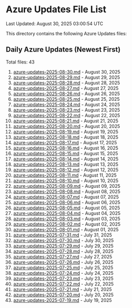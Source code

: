 # Azure Updates File List

Last Updated: August 30, 2025 03:00:54 UTC

This directory contains the following Azure Updates files:

## Daily Azure Updates (Newest First)

Total files: 43

1. [azure-updates-2025-08-30.md](./azure-updates-2025-08-30.md) - August 30, 2025
2. [azure-updates-2025-08-29.md](./azure-updates-2025-08-29.md) - August 29, 2025
3. [azure-updates-2025-08-28.md](./azure-updates-2025-08-28.md) - August 28, 2025
4. [azure-updates-2025-08-27.md](./azure-updates-2025-08-27.md) - August 27, 2025
5. [azure-updates-2025-08-26.md](./azure-updates-2025-08-26.md) - August 26, 2025
6. [azure-updates-2025-08-25.md](./azure-updates-2025-08-25.md) - August 25, 2025
7. [azure-updates-2025-08-24.md](./azure-updates-2025-08-24.md) - August 24, 2025
8. [azure-updates-2025-08-23.md](./azure-updates-2025-08-23.md) - August 23, 2025
9. [azure-updates-2025-08-22.md](./azure-updates-2025-08-22.md) - August 22, 2025
10. [azure-updates-2025-08-21.md](./azure-updates-2025-08-21.md) - August 21, 2025
11. [azure-updates-2025-08-20.md](./azure-updates-2025-08-20.md) - August 20, 2025
12. [azure-updates-2025-08-19.md](./azure-updates-2025-08-19.md) - August 19, 2025
13. [azure-updates-2025-08-18.md](./azure-updates-2025-08-18.md) - August 18, 2025
14. [azure-updates-2025-08-17.md](./azure-updates-2025-08-17.md) - August 17, 2025
15. [azure-updates-2025-08-16.md](./azure-updates-2025-08-16.md) - August 16, 2025
16. [azure-updates-2025-08-15.md](./azure-updates-2025-08-15.md) - August 15, 2025
17. [azure-updates-2025-08-14.md](./azure-updates-2025-08-14.md) - August 14, 2025
18. [azure-updates-2025-08-13.md](./azure-updates-2025-08-13.md) - August 13, 2025
19. [azure-updates-2025-08-12.md](./azure-updates-2025-08-12.md) - August 12, 2025
20. [azure-updates-2025-08-11.md](./azure-updates-2025-08-11.md) - August 11, 2025
21. [azure-updates-2025-08-10.md](./azure-updates-2025-08-10.md) - August 10, 2025
22. [azure-updates-2025-08-09.md](./azure-updates-2025-08-09.md) - August 09, 2025
23. [azure-updates-2025-08-08.md](./azure-updates-2025-08-08.md) - August 08, 2025
24. [azure-updates-2025-08-07.md](./azure-updates-2025-08-07.md) - August 07, 2025
25. [azure-updates-2025-08-06.md](./azure-updates-2025-08-06.md) - August 06, 2025
26. [azure-updates-2025-08-05.md](./azure-updates-2025-08-05.md) - August 05, 2025
27. [azure-updates-2025-08-04.md](./azure-updates-2025-08-04.md) - August 04, 2025
28. [azure-updates-2025-08-03.md](./azure-updates-2025-08-03.md) - August 03, 2025
29. [azure-updates-2025-08-02.md](./azure-updates-2025-08-02.md) - August 02, 2025
30. [azure-updates-2025-08-01.md](./azure-updates-2025-08-01.md) - August 01, 2025
31. [azure-updates-2025-07-31.md](./azure-updates-2025-07-31.md) - July 31, 2025
32. [azure-updates-2025-07-30.md](./azure-updates-2025-07-30.md) - July 30, 2025
33. [azure-updates-2025-07-29.md](./azure-updates-2025-07-29.md) - July 29, 2025
34. [azure-updates-2025-07-28.md](./azure-updates-2025-07-28.md) - July 28, 2025
35. [azure-updates-2025-07-27.md](./azure-updates-2025-07-27.md) - July 27, 2025
36. [azure-updates-2025-07-26.md](./azure-updates-2025-07-26.md) - July 26, 2025
37. [azure-updates-2025-07-25.md](./azure-updates-2025-07-25.md) - July 25, 2025
38. [azure-updates-2025-07-24.md](./azure-updates-2025-07-24.md) - July 24, 2025
39. [azure-updates-2025-07-23.md](./azure-updates-2025-07-23.md) - July 23, 2025
40. [azure-updates-2025-07-22.md](./azure-updates-2025-07-22.md) - July 22, 2025
41. [azure-updates-2025-07-21.md](./azure-updates-2025-07-21.md) - July 21, 2025
42. [azure-updates-2025-07-20.md](./azure-updates-2025-07-20.md) - July 20, 2025
43. [azure-updates-2025-07-19.md](./azure-updates-2025-07-19.md) - July 19, 2025
